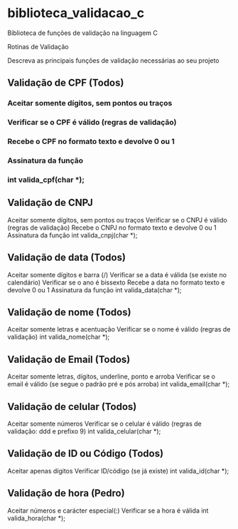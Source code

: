 # biblioteca_validacao_c
Biblioteca de funções de validação na linguagem C

Rotinas de Validação

Descreva as principais funções de validação necessárias ao seu projeto

## Validação de CPF (Todos)
###  Aceitar somente dígitos, sem pontos ou traços
###  Verificar se o CPF é válido (regras de validação)
###  Recebe o CPF no formato texto e devolve 0 ou 1
###  Assinatura da função
###  int valida_cpf(char *);

## Validação de CNPJ
Aceitar somente dígitos, sem pontos ou traços
Verificar se o CNPJ é válido (regras de validação)
Recebe o CNPJ no formato texto e devolve 0 ou 1
Assinatura da função
int valida_cnpj(char *);

## Validação de data  (Todos)
Aceitar somente dígitos e barra (/)
Verificar se a data é válida (se existe no calendário)
Verificar se o ano é bissexto
Recebe a data no formato texto e devolve 0 ou 1
Assinatura da função
int valida_data(char *);

## Validação de nome (Todos)
Aceitar somente letras e acentuação
Verificar se o nome é válido (regras de validação) 
int valida_nome(char *); 

## Validação de Email (Todos)
Aceitar somente letras, dígitos, underline, ponto e arroba
Verificar se o email é válido (se segue o padrão pré e pós arroba)
int valida_email(char *);

## Validação de celular (Todos)
Aceitar somente números
Verificar se o celular é válido (regras de validação: ddd e prefixo 9)
int valida_celular(char *);

## Validação de ID ou Código (Todos)
Aceitar apenas dígitos
Verificar ID/código (se já existe)
int valida_id(char *);

## Validação de hora (Pedro)
Aceitar números e carácter especial(:)
Verificar se a hora é válida
int valida_hora(char *);         
